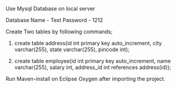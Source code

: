 Use Mysql Database on local server

Database Name - Test
Password - 1212

Create Two tables by following commands;

1. create table address(id int primary key auto_increment, city varchar(255), state varchar(255), pincode int);

2. create table employee(id int primary key auto_increment, name varchar(255), salary int, address_id int references address(id));

Run Maven-install on Eclipse Oxygen after importing the project.
